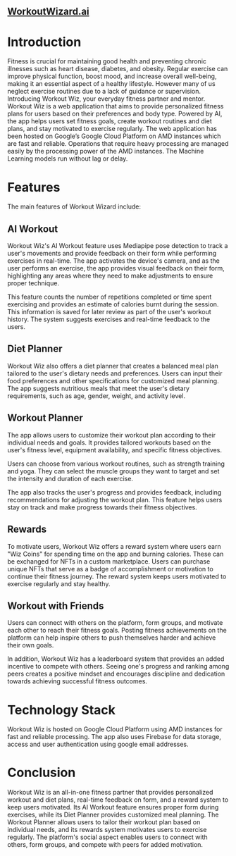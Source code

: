 ## [WorkoutWizard.ai](https://34.131.101.199/)

# Introduction
Fitness is crucial for maintaining good health and preventing chronic illnesses such as heart disease, diabetes, and obesity. Regular exercise can improve physical function, boost mood, and increase overall well-being, making it an essential aspect of a healthy lifestyle.
However many of us neglect exercise routines due to a lack of guidance or supervision.
Introducing Workout Wiz, your everyday fitness partner and mentor.
Workout Wiz is a web application that aims to provide personalized fitness plans for users based on their preferences and body type. Powered by AI, the app helps users set fitness goals, create workout routines and diet plans, and stay motivated to exercise regularly.
The web application has been hosted on Google’s Google Cloud Platform on AMD instances which are fast and reliable. Operations that require heavy processing are managed easily by the processing power of the AMD instances. The Machine Learning models run without lag or delay.

# Features
The main features of Workout Wizard include:

## AI Workout
Workout Wiz's AI Workout feature uses Mediapipe pose detection to track a user's movements and provide feedback on their form while performing exercises in real-time. The app activates the device's camera, and as the user performs an exercise, the app provides visual feedback on their form, highlighting any areas where they need to make adjustments to ensure proper technique.

This feature counts the number of repetitions completed or time spent exercising and provides an estimate of calories burnt during the session. This information is saved for later review as part of the user's workout history. The system suggests exercises and real-time feedback to the users.

## Diet Planner
Workout Wiz also offers a diet planner that creates a balanced meal plan tailored to the user's dietary needs and preferences. Users can input their food preferences and other specifications for customized meal planning. The app suggests nutritious meals that meet the user's dietary requirements, such as age, gender, weight, and activity level.

## Workout Planner
The app allows users to customize their workout plan according to their individual needs and goals. It provides tailored workouts based on the user's fitness level, equipment availability, and specific fitness objectives.

Users can choose from various workout routines, such as strength training and yoga. They can select the muscle groups they want to target and set the intensity and duration of each exercise.

The app also tracks the user's progress and provides feedback, including recommendations for adjusting the workout plan. This feature helps users stay on track and make progress towards their fitness objectives.

## Rewards
To motivate users, Workout Wiz offers a reward system where users earn "Wiz Coins" for spending time on the app and burning calories. These can be exchanged for NFTs in a custom marketplace. Users can purchase unique NFTs that serve as a badge of accomplishment or motivation to continue their fitness journey. The reward system keeps users motivated to exercise regularly and stay healthy.

## Workout with Friends
Users can connect with others on the platform, form groups, and motivate each other to reach their fitness goals. Posting fitness achievements on the platform can help inspire others to push themselves harder and achieve their own goals.

In addition, Workout Wiz has a leaderboard system that provides an added incentive to compete with others. Seeing one's progress and ranking among peers creates a positive mindset and encourages discipline and dedication towards achieving successful fitness outcomes.


# Technology Stack
Workout Wiz is hosted on Google Cloud Platform using AMD instances for fast and reliable processing. The app also uses Firebase for data storage, access and user authentication using google email addresses.

# Conclusion
Workout Wiz is an all-in-one fitness partner that provides personalized workout and diet plans, real-time feedback on form, and a reward system to keep users motivated. Its AI Workout feature ensures proper form during exercises, while its Diet Planner provides customized meal planning. The Workout Planner allows users to tailor their workout plan based on individual needs, and its rewards system motivates users to exercise regularly. The platform's social aspect enables users to connect with others, form groups, and compete with peers for added motivation.

